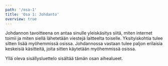 ```yaml
---
path: '/osa-1'
title: 'Osa 1: Johdanto'
overview: true
---
```



Johdannon tavoitteena on antaa sinulle yleiskäsitys siitä, miten internet toimii ja miten siellä lähetetään viestejä laitteelta toiselle. Yksityiskohtia tulee sitten lisää myöhemmissä osissa. Johdannossa vastaan tulee paljon erilaisia keskeisiä käsitteitä, joita sitten käytetään myöhemmissä osissa.

<please-login></please-login>

<pages-in-this-section></pages-in-this-section>

Yllä oleva sisällysluettelo sisältää tämän osan aihealueet. 

<exercises-in-this-section></exercises-in-this-section>
